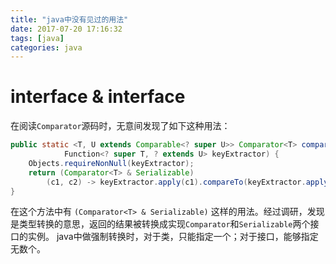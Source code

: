 ```yaml
---
title: "java中没有见过的用法"
date: 2017-07-20 17:16:32
tags: [java]
categories: java
---
```


# interface & interface
在阅读`Comparator`源码时，无意间发现了如下这种用法：
```java
public static <T, U extends Comparable<? super U>> Comparator<T> comparing(
            Function<? super T, ? extends U> keyExtractor) {
    Objects.requireNonNull(keyExtractor);
    return (Comparator<T> & Serializable)
        (c1, c2) -> keyExtractor.apply(c1).compareTo(keyExtractor.apply(c2));
}
```
<!-- more -->
在这个方法中有 `(Comparator<T> & Serializable)` 这样的用法。经过调研，发现是类型转换的意思，返回的结果被转换成实现`Comparator`和`Serializable`两个接口的实例。
java中做强制转换时，对于类，只能指定一个；对于接口，能够指定无数个。